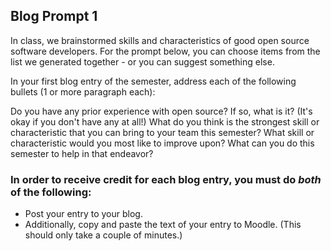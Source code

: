 ## Blog Prompt 1

In class, we brainstormed skills and characteristics of good open source software developers. 
For the prompt below, you can choose items from the list we generated together - or you can suggest something else.

In your first blog entry of the semester, address each of the following bullets (1 or more paragraph each):

Do you have any prior experience with open source? If so, what is it? (It's okay if you don't have any at all!)
What do you think is the strongest skill or characteristic that you can bring to your team this semester?
What skill or characteristic would you most like to improve upon? What can you do this semester to help in that endeavor?

### In order to receive credit for each blog entry, you must do *both* of the following:

  - Post your entry to your blog.
  - Additionally, copy and paste the text of your entry to Moodle. (This should only take a couple of minutes.)
